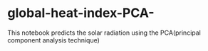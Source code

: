 # global-heat-index-PCA-
This notebook predicts the solar radiation using the PCA(principal component analysis technique)

